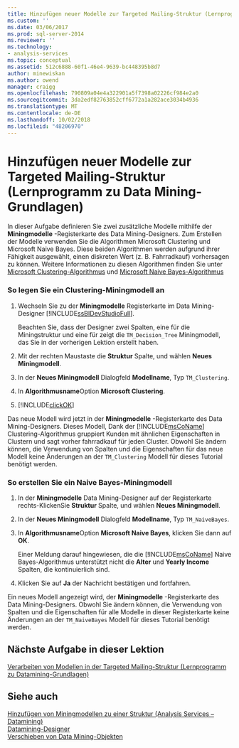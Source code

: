 ```yaml
---
title: Hinzufügen neuer Modelle zur Targeted Mailing-Struktur (Lernprogramm zu Datamining-Grundlagen) | Microsoft-Dokumentation
ms.custom: ''
ms.date: 03/06/2017
ms.prod: sql-server-2014
ms.reviewer: ''
ms.technology:
- analysis-services
ms.topic: conceptual
ms.assetid: 512c6888-60f1-46e4-9639-bc448395b8d7
author: minewiskan
ms.author: owend
manager: craigg
ms.openlocfilehash: 790809a04e4a322901a5f7398a02226cf984e2a0
ms.sourcegitcommit: 3da2edf82763852cff6772a1a282ace3034b4936
ms.translationtype: MT
ms.contentlocale: de-DE
ms.lasthandoff: 10/02/2018
ms.locfileid: "48206970"
---
```

# <a name="adding-new-models-to-the-targeted-mailing-structure-basic-data-mining-tutorial"></a>Hinzufügen neuer Modelle zur Targeted Mailing-Struktur (Lernprogramm zu Data Mining-Grundlagen)
  In dieser Aufgabe definieren Sie zwei zusätzliche Modelle mithilfe der **Miningmodelle** -Registerkarte des Data Mining-Designers. Zum Erstellen der Modelle verwenden Sie die Algorithmen Microsoft Clustering und Microsoft Naive Bayes. Diese beiden Algorithmen werden aufgrund ihrer Fähigkeit ausgewählt, einen diskreten Wert (z. B. Fahrradkauf) vorhersagen zu können. Weitere Informationen zu diesen Algorithmen finden Sie unter [Microsoft Clustering-Algorithmus](../../2014/analysis-services/data-mining/microsoft-clustering-algorithm.md) und [Microsoft Naive Bayes-Algorithmus](../../2014/analysis-services/data-mining/microsoft-naive-bayes-algorithm.md)  
  
### <a name="to-create-a-clustering-mining-model"></a>So legen Sie ein Clustering-Miningmodell an  
  
1.  Wechseln Sie zu der **Miningmodelle** Registerkarte im Data Mining-Designer [!INCLUDE[ssBIDevStudioFull](../includes/ssbidevstudiofull-md.md)].  
  
     Beachten Sie, dass der Designer zwei Spalten, eine für die Miningstruktur und eine für zeigt die `TM_Decision_Tree` Miningmodell, das Sie in der vorherigen Lektion erstellt haben.  
  
2.  Mit der rechten Maustaste die **Struktur** Spalte, und wählen **Neues Miningmodell**.  
  
3.  In der **Neues Miningmodell** Dialogfeld **Modellname**, Typ `TM_Clustering`.  
  
4.  In **Algorithmusname**Option **Microsoft Clustering**.  
  
5.  [!INCLUDE[clickOK](../includes/clickok-md.md)]  
  
 Das neue Modell wird jetzt in der **Miningmodelle** -Registerkarte des Data Mining-Designers. Dieses Modell, Dank der [!INCLUDE[msCoName](../includes/msconame-md.md)] Clustering-Algorithmus gruppiert Kunden mit ähnlichen Eigenschaften in Clustern und sagt vorher fahrradkauf für jeden Cluster. Obwohl Sie ändern können, die Verwendung von Spalten und die Eigenschaften für das neue Modell keine Änderungen an der `TM_Clustering` Modell für dieses Tutorial benötigt werden.  
  
### <a name="to-create-a-naive-bayes-mining-model"></a>So erstellen Sie ein Naive Bayes-Miningmodell  
  
1.  In der **Miningmodelle** Data Mining-Designer auf der Registerkarte rechts-KlickenSie **Struktur** Spalte, und wählen **Neues Miningmodell**.  
  
2.  In der **Neues Miningmodell** Dialogfeld **Modellname**, Typ `TM_NaiveBayes`.  
  
3.  In **Algorithmusname**Option **Microsoft Naive Bayes**, klicken Sie dann auf **OK**.  
  
     Einer Meldung darauf hingewiesen, die die [!INCLUDE[msCoName](../includes/msconame-md.md)] Naive Bayes-Algorithmus unterstützt nicht die **Alter** und **Yearly Income** Spalten, die kontinuierlich sind.  
  
4.  Klicken Sie auf **Ja** der Nachricht bestätigen und fortfahren.  
  
 Ein neues Modell angezeigt wird, der **Miningmodelle** -Registerkarte des Data Mining-Designers. Obwohl Sie ändern können, die Verwendung von Spalten und die Eigenschaften für alle Modelle in dieser Registerkarte keine Änderungen an der `TM_NaiveBayes` Modell für dieses Tutorial benötigt werden.  
  
## <a name="next-task-in-lesson"></a>Nächste Aufgabe in dieser Lektion  
 [Verarbeiten von Modellen in der Targeted Mailing-Struktur &#40;Lernprogramm zu Datamining-Grundlagen&#41;](../../2014/tutorials/processing-models-in-the-targeted-mailing-structure-basic-data-mining-tutorial.md)  
  
## <a name="see-also"></a>Siehe auch  
 [Hinzufügen von Miningmodellen zu einer Struktur &#40;Analysis Services – Datamining&#41;](../../2014/analysis-services/data-mining/add-mining-models-to-a-structure-analysis-services-data-mining.md)   
 [Datamining-Designer](../../2014/analysis-services/data-mining/data-mining-designer.md)   
 [Verschieben von Data Mining-Objekten](../../2014/analysis-services/data-mining/moving-data-mining-objects.md)  
  
  
